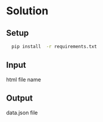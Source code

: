 # Solution

## Setup

```sh
  pip install  -r requirements.txt
```

## Input
html file name
## Output
data.json file
